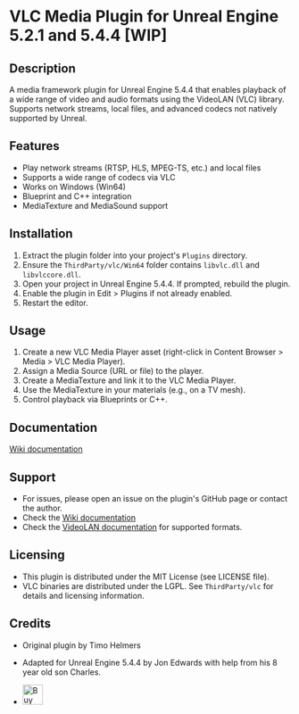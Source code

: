 # VLC Media Plugin for Unreal Engine 5.2.1 and 5.4.4 [WIP]

## Description
A media framework plugin for Unreal Engine 5.4.4 that enables playback of a wide range of video and audio formats using the VideoLAN (VLC) library. Supports network streams, local files, and advanced codecs not natively supported by Unreal.

## Features
- Play network streams (RTSP, HLS, MPEG-TS, etc.) and local files
- Supports a wide range of codecs via VLC
- Works on Windows (Win64)
- Blueprint and C++ integration
- MediaTexture and MediaSound support

## Installation
1. Extract the plugin folder into your project's `Plugins` directory.
2. Ensure the `ThirdParty/vlc/Win64` folder contains `libvlc.dll` and `libvlccore.dll`.
3. Open your project in Unreal Engine 5.4.4. If prompted, rebuild the plugin.
4. Enable the plugin in Edit > Plugins if not already enabled.
5. Restart the editor.

## Usage
1. Create a new VLC Media Player asset (right-click in Content Browser > Media > VLC Media Player).
2. Assign a Media Source (URL or file) to the player.
3. Create a MediaTexture and link it to the VLC Media Player.
4. Use the MediaTexture in your materials (e.g., on a TV mesh).
5. Control playback via Blueprints or C++.

## Documentation

[Wiki documentation](https://github.com/Jon1969Edwards/VlcMedia_UnrealEngine/wiki/%F0%9F%8F%A0-Home)

## Support
- For issues, please open an issue on the plugin's GitHub page or contact the author.
- Check the [Wiki documentation](https://github.com/Jon1969Edwards/VlcMedia_UnrealEngine/wiki/%F0%9F%8F%A0-Home)
- Check the [VideoLAN documentation](https://www.videolan.org/doc/) for supported formats.

## Licensing
- This plugin is distributed under the MIT License (see LICENSE file).
- VLC binaries are distributed under the LGPL. See `ThirdParty/vlc` for details and licensing information.

## Credits
- Original plugin by Timo Helmers
- Adapted for Unreal Engine 5.4.4 by Jon Edwards with help from his 8 year old son Charles.

- <a href='https://ko-fi.com/Z8Z81F4OEC' target='_blank'><img height='36' style='border:0px;height:36px;' src='https://storage.ko-fi.com/cdn/kofi6.png?v=6' border='0' alt='Buy Me a Beer at ko-fi.com' /></a>
